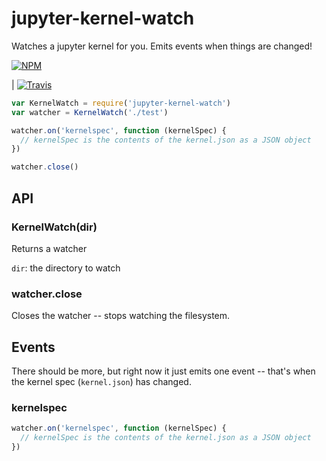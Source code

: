 # jupyter-kernel-watch

Watches a jupyter kernel for you. Emits events when things are changed!

[![NPM](https://nodei.co/npm/jupyter-kernel-watch.png)](https://nodei.co/npm/jupyter-kernel-watch/)

| [![Travis](http://img.shields.io/travis/karissa/jupyter-kernel-watch.svg?style=flat)](https://travis-ci.org/karissa/jupyter-kernel-watch)



```js
var KernelWatch = require('jupyter-kernel-watch')
var watcher = KernelWatch('./test')

watcher.on('kernelspec', function (kernelSpec) {
  // kernelSpec is the contents of the kernel.json as a JSON object
})

watcher.close()
```

## API

### KernelWatch(dir)

Returns a watcher

`dir`: the directory to watch


### watcher.close

Closes the watcher -- stops watching the filesystem.

## Events

There should be more, but right now it just emits one event -- that's when the kernel spec (`kernel.json`) has changed.

### kernelspec

```js
watcher.on('kernelspec', function (kernelSpec) {
  // kernelSpec is the contents of the kernel.json as a JSON object
})
```

